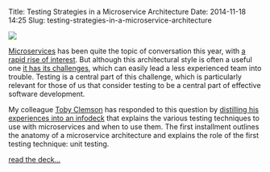 Title: Testing Strategies in a Microservice Architecture
Date: 2014-11-18 14:25
Slug: testing-strategies-in-a-microservice-architecture

<div class="img floating">

[![](http://martinfowler.com/snips/microservice-testing-1.png)](http://martinfowler.com/articles/microservice-testing/)

</div>

[Microservices](http://martinfowler.com/articles/microservices.html) has
been quite the topic of conversation this year, with [a rapid rise of
interest](http://www.google.com/trends/explore#q=microservices&date=1%2F2012%2034m&cmpt=q).
But although this architectural style is often a useful one [it has its
challenges](http://martinfowler.com/bliki/MicroservicePrerequisites.html),
which can easily lead a less experienced team into trouble. Testing is a
central part of this challenge, which is particularly relevant for those
of us that consider testing to be a central part of effective software
development.

</p>

My colleague [Toby Clemson](http://github.com/tobyclemson) has responded
to this question by [distilling his experiences into an
infodeck](http://martinfowler.com/articles/microservice-testing/) that
explains the various testing techniques to use with microservices and
when to use them. The first installment outlines the anatomy of a
microservice architecture and explains the role of the first testing
technique: unit testing.

</p>

[read the deck…](http://martinfowler.com/articles/microservice-testing/)

</p>

